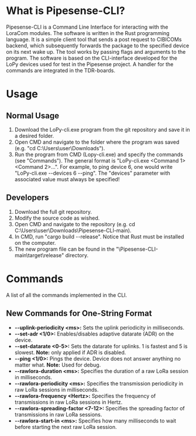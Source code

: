 # What is Pipesense-CLI?
Pipesense-CLI is a Command Line Interface for interacting with the LoraCom modules. The software is written in the Rust programming language. It is a simple client tool that sends a post request to CIBICOMs backend, which subsequently forwards the package to the specified device on its next wake up. The tool works by passing flags and arguments to the program. The software is based on the CLI-interface developed for the LoPy devices used for test in the Pipesense project. A handler for the commands are integrated in the TDR-boards.

# Usage 
## Normal Usage
1. Download the LoPy-cli.exe program from the git repository and save it in a desired folder.
2. Open CMD and navigate to the folder where the program was saved (e.g. "cd C:\Users\user\Downloads").
3. Run the program from CMD (Lopy-cli.exe) and specify the commands (see "Commands"). The general format is "LoPy-cli.exe <Command 1> <Command 2>...". For example, to ping device 6, one would write "LoPy-cli.exe --devices 6 --ping". The "devices" parameter with associated value must always be specified!

## Developers
1. Download the full git repository.
2. Modify the source code as wished.
3. Open CMD and navigate to the repository (e.g. cd C:\Users\user\Downloads\Pipesense-CLI-main).
4. In CMD, run "cargo build --release". Notice that Rust must be installed on the computer.
5. The new program file can be found in the "\Pipesense-CLI-main\target\release" directory.

# Commands 
A list of all the commands implemented in the CLI.

## New Commands for One-String Format
* **--uplink-periodicity \<ms\>:** Sets the uplink periodicity in milliseconds.
* **--set-adr \<1/0\>:** Enables/disables adaptive datarate (ADR) on the device.
* **--set-datarate \<0-5\>:** Sets the datarate for uplinks. 1 is fastest and 5 is slowest. **Note:** only applied if ADR is disabled.
* **--ping \<1/0\>:** Pings the device. Device does not answer anything no matter what. **Note:** Used for debug.
* **--rawlora-duration \<ms\>:** Specifies the duration of a raw LoRa session in milliseconds.
* **--rawlora-periodicity \<ms\>:** Specifies the transmission periodicity in raw LoRa sessions in milliseconds.
* **--rawlora-frequency \<Hertz\>:** Specifies the frequency of transmissions in raw LoRa sessions in Hertz.
* **--rawlora-spreading-factor \<7-12\>:** Specifies the spreading factor of transmissions in raw LoRa sessions.
* **--rawlora-start-in \<ms\>:** Specifies how many milliseconds to wait before starting the next raw LoRa session. 
